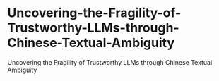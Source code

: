 # Uncovering-the-Fragility-of-Trustworthy-LLMs-through-Chinese-Textual-Ambiguity
Uncovering the Fragility of Trustworthy LLMs through Chinese Textual Ambiguity
